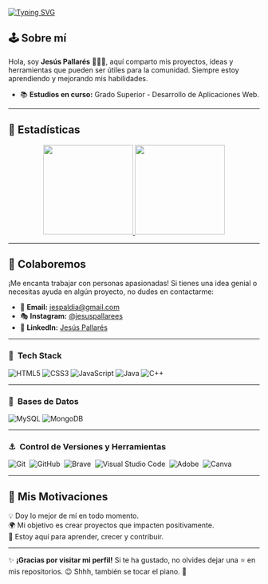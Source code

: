 <a href="https://git.io/typing-svg"><img src="https://readme-typing-svg.demolab.com?font=Montserrat&weight=500&size=150&pause=1000&color=CFF3F7&background=FFF3F100&center=true&vCenter=true&width=1920&height=200&lines=Hola%2C+soy++J.Pallar%C3%A9s;Hi%2C+I'm+J.Pallar%C3%A9s;Ciao%2C+sono+J.Pallar%C3%A9s;Salut%2C+je+suis+J.Pallar%C3%A9s" alt="Typing SVG" /></a>

## 🕹 **Sobre mí**
Hola, soy **Jesús Pallarés** 🧙🏼‍♂️, aquí comparto mis proyectos, ideas y herramientas que pueden ser útiles para la comunidad. Siempre estoy aprendiendo y mejorando mis habilidades.

- 📚 **Estudios en curso:** Grado Superior - Desarrollo de Aplicaciones Web.

---

## 🗽 **Estadísticas**
<p align="center">
  <a href="https://github.com/jesuspallarees">
    <img height="180em" src="https://github-readme-stats-eight-theta.vercel.app/api?username=jesuspallarees&show_icons=true&theme=algolia&include_all_commits=true&count_private=true"/>
  </a>
  <a href="https://github.com/jesuspallarees">
    <img height="180em" src="https://github-readme-stats-eight-theta.vercel.app/api/top-langs/?username=jesuspallarees&layout=compact&langs_count=8&theme=algolia"/>
  </a>
</p>

---

## 🤝 **Colaboremos**
¡Me encanta trabajar con personas apasionadas! Si tienes una idea genial o necesitas ayuda en algún proyecto, no dudes en contactarme:

- 📧 **Email:** [jespaldia@gmail.com](mailto:jespaldia@gmail.com)
- 🎭 **Instagram:** [@jesuspallarees](https://instagram.com/jesuspallarees)
- 💼 **LinkedIn:** [Jesús Pallarés](https://www.linkedin.com/in/jesuspallares/)

---

### 🎈 &nbsp;Tech Stack
![HTML5](https://img.shields.io/badge/HTML5-E34F26?style=for-the-badge&logo=html5&logoColor=white)
![CSS3](https://img.shields.io/badge/CSS3-1572B6?style=for-the-badge&logo=css3&logoColor=white)
![JavaScript](https://img.shields.io/badge/JavaScript-F7DF1E?style=for-the-badge&logo=javascript&logoColor=black)
![Java](https://img.shields.io/badge/Java-ED8B00?style=for-the-badge&logo=java&logoColor=white)
![C++](https://img.shields.io/badge/c++-%2300599C.svg?style=for-the-badge&logo=c%2B%2B&logoColor=white)&nbsp;

---

### 🌌 &nbsp;Bases de Datos
![MySQL](https://img.shields.io/badge/MySQL-4479A1?style=for-the-badge&logo=mysql&logoColor=white)
![MongoDB](https://img.shields.io/badge/MongoDB-%234ea94b.svg?style=for-the-badge&logo=mongodb&logoColor=white)&nbsp;

---

### ⚓ &nbsp;Control de Versiones y Herramientas
![Git](https://img.shields.io/badge/git-%23F05033.svg?style=for-the-badge&logo=git&logoColor=white)&nbsp;
![GitHub](https://img.shields.io/badge/github-%23121011.svg?style=for-the-badge&logo=github&logoColor=white)&nbsp;
![Brave](https://img.shields.io/badge/Brave-FB542B?style=for-the-badge&logo=Brave&logoColor=white)&nbsp;
![Visual Studio Code](https://img.shields.io/badge/Visual%20Studio%20Code-0078d7.svg?style=for-the-badge&logo=visual-studio-code&logoColor=white)&nbsp;
![Adobe](https://img.shields.io/badge/adobe-%23FF0000.svg?style=for-the-badge&logo=adobe&logoColor=white)&nbsp;
![Canva](https://img.shields.io/badge/Canva-%2300C4CC.svg?style=for-the-badge&logo=Canva&logoColor=white)&nbsp;

---

## 🌟 **Mis Motivaciones**
💡 Doy lo mejor de mí en todo momento.  
🌍 Mi objetivo es crear proyectos que impacten positivamente.  
🚀 Estoy aquí para aprender, crecer y contribuir.

---

✨ **¡Gracias por visitar mi perfil!** Si te ha gustado, no olvides dejar una ⭐️ en mis repositorios. 😉 Shhh, también se tocar el piano. 🎹 

